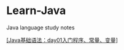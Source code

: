 # Learn-Java
Java language study notes

[[Java基础语法：day01入门程序、常量、变量]](https://www.cnblogs.com/luoahong/p/12560409.html "Java基础语法")
